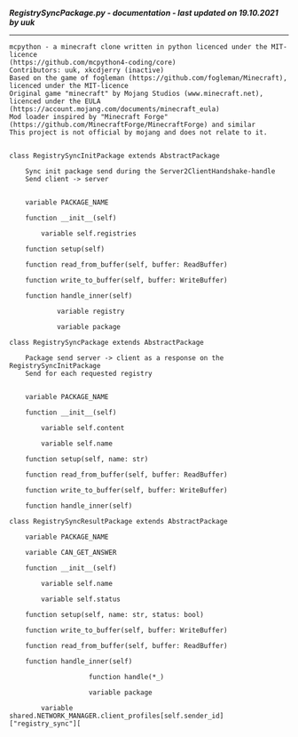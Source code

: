 ***RegistrySyncPackage.py - documentation - last updated on 19.10.2021 by uuk***
___

    mcpython - a minecraft clone written in python licenced under the MIT-licence 
    (https://github.com/mcpython4-coding/core)
    Contributors: uuk, xkcdjerry (inactive)
    Based on the game of fogleman (https://github.com/fogleman/Minecraft), licenced under the MIT-licence
    Original game "minecraft" by Mojang Studios (www.minecraft.net), licenced under the EULA
    (https://account.mojang.com/documents/minecraft_eula)
    Mod loader inspired by "Minecraft Forge" (https://github.com/MinecraftForge/MinecraftForge) and similar
    This project is not official by mojang and does not relate to it.


    class RegistrySyncInitPackage extends AbstractPackage
        
        Sync init package send during the Server2ClientHandshake-handle
        Send client -> server


        variable PACKAGE_NAME

        function __init__(self)

            variable self.registries

        function setup(self)

        function read_from_buffer(self, buffer: ReadBuffer)

        function write_to_buffer(self, buffer: WriteBuffer)

        function handle_inner(self)

                variable registry

                variable package

    class RegistrySyncPackage extends AbstractPackage
        
        Package send server -> client as a response on the RegistrySyncInitPackage
        Send for each requested registry


        variable PACKAGE_NAME

        function __init__(self)

            variable self.content

            variable self.name

        function setup(self, name: str)

        function read_from_buffer(self, buffer: ReadBuffer)

        function write_to_buffer(self, buffer: WriteBuffer)

        function handle_inner(self)

    class RegistrySyncResultPackage extends AbstractPackage

        variable PACKAGE_NAME

        variable CAN_GET_ANSWER

        function __init__(self)

            variable self.name

            variable self.status

        function setup(self, name: str, status: bool)

        function write_to_buffer(self, buffer: WriteBuffer)

        function read_from_buffer(self, buffer: ReadBuffer)

        function handle_inner(self)

                        function handle(*_)

                        variable package

            variable shared.NETWORK_MANAGER.client_profiles[self.sender_id]["registry_sync"][